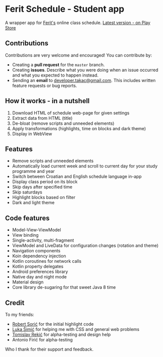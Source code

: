 # Ferit Schedule - Student app

A wrapper app for [Ferit's](https://www.ferit.unios.hr) online class schedule.
[Latest version - on Play Store](https://play.google.com/store/apps/details?id=os.dtakac.feritraspored)

## Contributions
Contributions are very welcome and encouraged! You can contribute by: 
- Creating a **pull request** for the `master` branch.
- Creating **issues**. Describe what you were doing when an issue occurred and what you expected to 
happen instead. 
- Sending an **email** to developer.takac@gmail.com. This includes written feature requests or bug
reports. 

## How it works - in a nutshell
1. Download HTML of schedule web-page for given settings
2. Extract data from HTML (title)
3. De-bloat (remove scripts and unneeded elements)
4. Apply transformations (highlights, time on blocks and dark theme)
5. Display in WebView

## Features
- Remove scripts and unneeded elements
- Automatically load current week and scroll to current day for your study programme and year
- Switch between Croatian and English schedule language in-app
- Display class period on its block
- Skip days after specified time
- Skip saturdays
- Highlight blocks based on filter
- Dark and light theme

## Code features
- Model-View-ViewModel
- View binding
- Single-activity, multi-fragment
- ViewModel and LiveData for configuration changes (rotation and theme)
- Navigation components
- Koin dependency injection
- Kotlin coroutines for network calls
- Kotlin property delegates
- Android preferences library
- Native day and night mode
- Material design
- Core library de-sugaring for that sweet Java 8 time

## Credit
To my friends:  

- [Robert Sorić](https://rsoric.github.io/) for the initial highlight code
- [Luka Šimić](https://github.com/lsimic) for helping me with CSS and general web problems
- [Tomislav Rekić](https://github.com/tomislavrekic) for alpha-testing and design help
- Antonio Firić for alpha-testing  

Who I thank for their support and feedback.